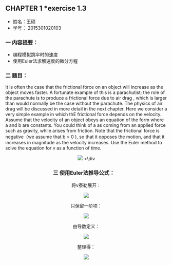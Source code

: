      
## CHAPTER 1 *exercise 1.3
* 姓名：王硕  
* 学号： 2015301020103

### 一 内容提要：    

* 编程模拟跳伞时的速度    
* 使用Euler法求解速度的微分方程    

### 二 题目：
   It is often the case that the frictional force on an object will increase as the object moves faster. A fortunate example of this is a parachutist; the role of the parachute is to produce a frictional force due to air drag , which is larger than would normally be the case without the parachute. The physics of air drag will be discussed in more detail in the next chapter. Here we consider a very simple example in which thE frictional force depends on the velocity. Assume that the velocity of an object obeys an equation of the form where a and b are 	constants. You could think of a as coming from an applied force such as gravity, while arises from friction.   Note that the frictional force is negative（we assume that b > 0 ), so that it opposes the motion, and that it increases in magnitude as the velocity increases. Use the Euler method to solve the equation for v as a function of time.      
<div align=center>
<img src="http://latex.codecogs.com/gif.latex?\frac{\mathrm{d}v}{\mathrm{d}t}=a-bv">    
<\div
    

### 三 使用Euler法推导公式：     
将v泰勒展开：

<img src="http://latex.codecogs.com/gif.latex?v(\Delta\,t)=v(0)+\frac{\mathrm{d}\,v}{\mathrm{d}\,t}\Delta\,t+\frac{1}{2}\frac{\mathrm{d}\,v^2}{\mathrm{d}^2\,x}(\Delta\,t)^2+...">     
   
只保留一阶项：

<img src="http://latex.codecogs.com/gif.latex?v(\Delta\,t)\approx\,v(0)+\frac{\mathrm{d}\,v}{\mathrm{d}\,t}\Delta\,t">
    
由导数定义：

<img src="http://latex.codecogs.com/gif.latex?\frac{\mathrm{d}\,v}{\mathrm{d}\,t}\equiv\,\lim_{\Delta\,t\rightarrow\,0}\frac{v(t+\Delta\,t)-v(t)}{\Delta\,t}\approx\,\frac{v(t+\Delta\,t)-v(t)}{\Delta\,t}">  
   
整理得：

<img src="http://latex.codecogs.com/gif.latex?v(t+\Delta\,t)\approx\,v(t)+\frac{\mathrm{d}\,v}{\mathrm{d}\,t}\Delta\,t">


